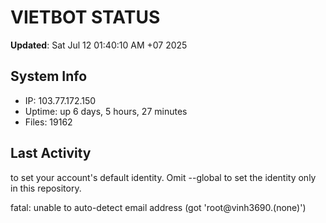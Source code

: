 # VIETBOT STATUS
**Updated**: Sat Jul 12 01:40:10 AM +07 2025

## System Info
- IP: 103.77.172.150
- Uptime: up 6 days, 5 hours, 27 minutes
- Files: 19162

## Last Activity

to set your account's default identity.
Omit --global to set the identity only in this repository.

fatal: unable to auto-detect email address (got 'root@vinh3690.(none)')
